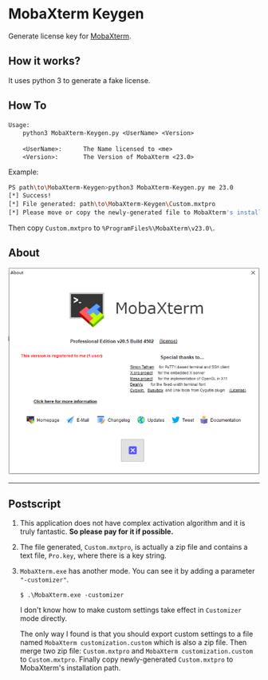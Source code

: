 # MobaXterm Keygen

Generate license key for [MobaXterm](https://mobaxterm.mobatek.net/download-home-edition.html).

## How it works?

It uses python 3 to generate a fake license.

## How To

```
Usage:
    python3 MobaXterm-Keygen.py <UserName> <Version>

    <UserName>:      The Name licensed to <me>
    <Version>:       The Version of MobaXterm <23.0>
```

Example:

```bash
PS path\to\MobaXterm-Keygen>python3 MobaXterm-Keygen.py me 23.0
[*] Success!
[*] File generated: path\to\MobaXterm-Keygen\Custom.mxtpro
[*] Please move or copy the newly-generated file to MobaXterm's installation path.
```

Then copy `Custom.mxtpro` to `%ProgramFiles%\MobaXterm\v23.0\`.

## About

![](About.png)

---

## Postscript

1. This application does not have complex activation algorithm and it is truly fantastic. __So please pay for it if possible.__

2. The file generated, `Custom.mxtpro`, is actually a zip file and contains a text file, `Pro.key`, where there is a key string. 

3. `MobaXterm.exe` has another mode. You can see it by adding a parameter `"-customizer"`.

   ```
   $ .\MobaXterm.exe -customizer
   ```

   I don't know how to make custom settings take effect in `Customizer` mode directly. 
   
   The only way I found is that you should export custom settings to a file named `MobaXterm customization.custom` which is also a zip file. Then merge two zip file: `Custom.mxtpro` and `MobaXterm customization.custom` to `Custom.mxtpro`. Finally copy newly-generated `Custom.mxtpro` to MobaXterm's installation path.

